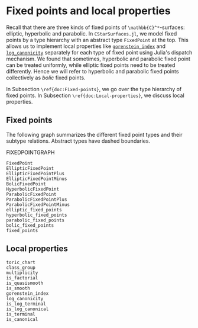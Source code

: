 # Fixed points and local properties

Recall that there are three kinds of fixed points of ``\mathbb{C}^*``-surfaces:
elliptic, hyperbolic and parabolic. In `CStarSurfaces.jl`, we model fixed points
by a type hierarchy with an abstract type `FixedPoint` at the top. This allows
us to implement local properties like [`gorenstein_index`](@ref) and
[`log_canonicity`](@ref) separately for each type of fixed point using Julia's
dispatch mechanism. We found that sometimes, hyperbolic and parabolic fixed
point can be treated uniformly, while elliptic fixed points need to be treated
differently. Hence we will refer to hyperbolic and parabolic fixed points
collectively as *bolic* fixed points.

In Subsection ``\ref{doc:Fixed-points}``, we go over the type hierarchy of fixed
points. In Subsection ``\ref{doc:Local-properties}``, we discuss local properties.

## Fixed points

The following graph summarizes the different fixed point types and their subtype
relations. Abstract types have dashed boundaries.

FIXEDPOINTGRAPH

```@docs
FixedPoint
EllipticFixedPoint
EllipticFixedPointPlus
EllipticFixedPointMinus
BolicFixedPoint
HyperbolicFixedPoint
ParabolicFixedPoint
ParabolicFixedPointPlus
ParabolicFixedPointMinus
elliptic_fixed_points
hyperbolic_fixed_points
parabolic_fixed_points
bolic_fixed_points
fixed_points
```

## Local properties

```@docs
toric_chart
class_group
multiplicity
is_factorial
is_quasismooth
is_smooth
gorenstein_index
log_canonicity
is_log_terminal
is_log_canonical
is_terminal
is_canonical
```
